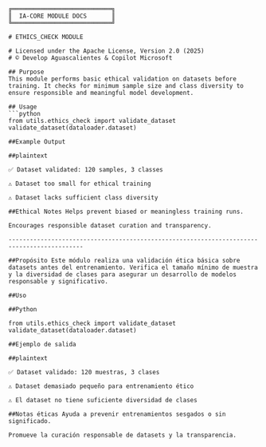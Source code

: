```plaintext
╔════════════════════════════╗
║  IA-CORE MODULE DOCS       ║
╚════════════════════════════╝

# ETHICS_CHECK MODULE

# Licensed under the Apache License, Version 2.0 (2025)
# © Develop Aguascalientes & Copilot Microsoft

## Purpose
This module performs basic ethical validation on datasets before training. It checks for minimum sample size and class diversity to ensure responsible and meaningful model development.

## Usage
```python
from utils.ethics_check import validate_dataset
validate_dataset(dataloader.dataset)

##Example Output

##plaintext

✅ Dataset validated: 120 samples, 3 classes

⚠️ Dataset too small for ethical training

⚠️ Dataset lacks sufficient class diversity

##Ethical Notes Helps prevent biased or meaningless training runs.

Encourages responsible dataset curation and transparency.

-------------------------------------------------------------------------------------------

##Propósito Este módulo realiza una validación ética básica sobre datasets antes del entrenamiento. Verifica el tamaño mínimo de muestra y la diversidad de clases para asegurar un desarrollo de modelos responsable y significativo.

##Uso

##Python

from utils.ethics_check import validate_dataset
validate_dataset(dataloader.dataset)

##Ejemplo de salida

##plaintext

✅ Dataset validado: 120 muestras, 3 clases

⚠️ Dataset demasiado pequeño para entrenamiento ético

⚠️ El dataset no tiene suficiente diversidad de clases

##Notas éticas Ayuda a prevenir entrenamientos sesgados o sin significado.

Promueve la curación responsable de datasets y la transparencia.
